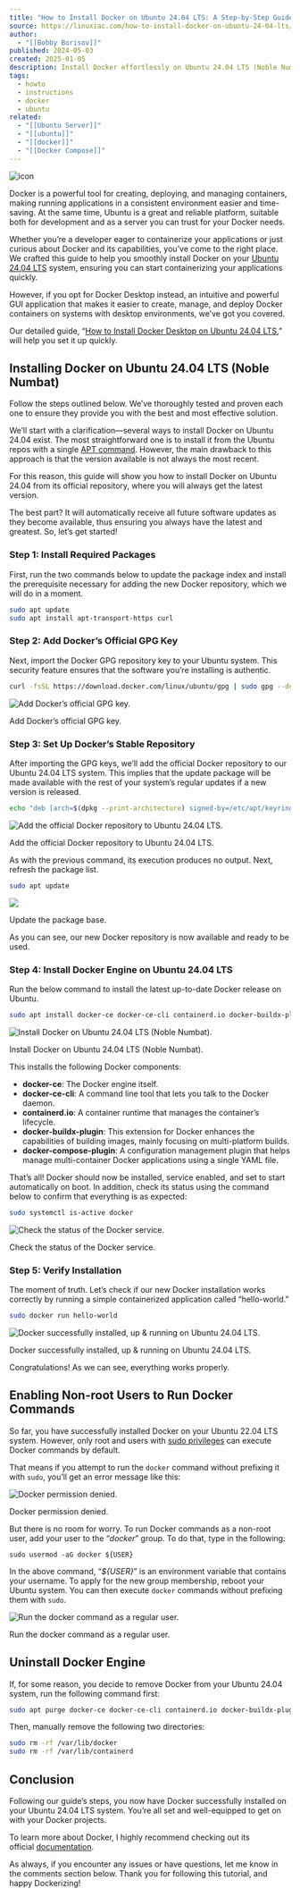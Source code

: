 ```yaml
---
title: "How to Install Docker on Ubuntu 24.04 LTS: A Step-by-Step Guide"
source: https://linuxiac.com/how-to-install-docker-on-ubuntu-24-04-lts/
author:
  - "[[Bobby Borisov]]"
published: 2024-05-03
created: 2025-01-05
description: Install Docker effortlessly on Ubuntu 24.04 LTS (Noble Numbat) with our expert, easy-to-follow guide. Perfect for beginners and pros alike.
tags:
  - howto
  - instructions
  - docker
  - ubuntu
related:
  - "[[Ubuntu Server]]"
  - "[[ubuntu]]"
  - "[[docker]]"
  - "[[Docker Compose]]"
---
```

![icon](https://cdn.shortpixel.ai/spai/q_lossy+ret_img+to_auto/linuxiac.com/wp-content/uploads/2022/02/cropped-favicon-32x32.png)

Docker is a powerful tool for creating, deploying, and managing containers, making running applications in a consistent environment easier and time-saving. At the same time, Ubuntu is a great and reliable platform, suitable both for development and as a server you can trust for your Docker needs.

Whether you’re a developer eager to containerize your applications or just curious about Docker and its capabilities, you’ve come to the right place. We crafted this guide to help you smoothly install Docker on your [Ubuntu 24.04 LTS](https://linuxiac.com/ubuntu-24-04-lts-noble-numbat/) system, ensuring you can start containerizing your applications quickly.

However, if you opt for Docker Desktop instead, an intuitive and powerful GUI application that makes it easier to create, manage, and deploy Docker containers on systems with desktop environments, we’ve got you covered.

Our detailed guide, “[How to Install Docker Desktop on Ubuntu 24.04 LTS](https://linuxiac.com/how-to-install-docker-desktop-on-ubuntu-24-04-lts/),” will help you set it up quickly.

## Installing Docker on Ubuntu 24.04 LTS (Noble Numbat)

Follow the steps outlined below. We’ve thoroughly tested and proven each one to ensure they provide you with the best and most effective solution.

We’ll start with a clarification—several ways to install Docker on Ubuntu 24.04 exist. The most straightforward one is to install it from the Ubuntu repos with a single [APT command](https://linuxiac.com/apt-command-in-linux/). However, the main drawback to this approach is that the version available is not always the most recent.

For this reason, this guide will show you how to install Docker on Ubuntu 24.04 from its official repository, where you will always get the latest version.

The best part? It will automatically receive all future software updates as they become available, thus ensuring you always have the latest and greatest. So, let’s get started!

### Step 1: Install Required Packages

First, run the two commands below to update the package index and install the prerequisite necessary for adding the new Docker repository, which we will do in a moment.

```bash
sudo apt update
sudo apt install apt-transport-https curl
```

### Step 2: Add Docker’s Official GPG Key

Next, import the Docker GPG repository key to your Ubuntu system. This security feature ensures that the software you’re installing is authentic.

```bash
curl -fsSL https://download.docker.com/linux/ubuntu/gpg | sudo gpg --dearmor -o /etc/apt/keyrings/docker.gpg
```
![Add Docker’s official GPG key.](https://cdn.shortpixel.ai/spai/q_lossy+ret_img+to_auto/linuxiac.com/wp-content/uploads/2024/05/ubuntu2404-docker01.jpg)

Add Docker’s official GPG key.

### Step 3: Set Up Docker’s Stable Repository

After importing the GPG keys, we’ll add the official Docker repository to our Ubuntu 24.04 LTS system. This implies that the update package will be made available with the rest of your system’s regular updates if a new version is released.

```bash
echo "deb [arch=$(dpkg --print-architecture) signed-by=/etc/apt/keyrings/docker.gpg] https://download.docker.com/linux/ubuntu $(. /etc/os-release && echo "$VERSION_CODENAME") stable" | sudo tee /etc/apt/sources.list.d/docker.list > /dev/null
```
![Add the official Docker repository to Ubuntu 24.04 LTS.](https://cdn.shortpixel.ai/spai/q_lossy+ret_img+to_auto/linuxiac.com/wp-content/uploads/2024/05/ubuntu2404-docker02.jpg)

Add the official Docker repository to Ubuntu 24.04 LTS.

As with the previous command, its execution produces no output. Next, refresh the package list.

```bash
sudo apt update
```
![](https://cdn.shortpixel.ai/spai/q_lossy+ret_img+to_auto/linuxiac.com/wp-content/uploads/2024/05/ubuntu2404-docker03.jpg)

Update the package base.

As you can see, our new Docker repository is now available and ready to be used.

### Step 4: Install Docker Engine on Ubuntu 24.04 LTS

Run the below command to install the latest up-to-date Docker release on Ubuntu.

```bash
sudo apt install docker-ce docker-ce-cli containerd.io docker-buildx-plugin docker-compose-plugin
```
![Install Docker on Ubuntu 24.04 LTS (Noble Numbat).](https://cdn.shortpixel.ai/spai/q_lossy+ret_img+to_auto/linuxiac.com/wp-content/uploads/2024/05/ubuntu2404-docker04.jpg)

Install Docker on Ubuntu 24.04 LTS (Noble Numbat).

This installs the following Docker components:

- **docker-ce**: The Docker engine itself.
- **docker-ce-cli**: A command line tool that lets you talk to the Docker daemon.
- **containerd.io**: A container runtime that manages the container’s lifecycle.
- **docker-buildx-plugin**: This extension for Docker enhances the capabilities of building images, mainly focusing on multi-platform builds.
- **docker-compose-plugin**: A configuration management plugin that helps manage multi-container Docker applications using a single YAML file.

That’s all! Docker should now be installed, service enabled, and set to start automatically on boot. In addition, check its status using the command below to confirm that everything is as expected:

```bash
sudo systemctl is-active docker
```
![Check the status of the Docker service.](https://cdn.shortpixel.ai/spai/q_lossy+ret_img+to_auto/linuxiac.com/wp-content/uploads/2024/05/ubuntu2404-docker05.jpg)

Check the status of the Docker service.

### Step 5: Verify Installation

The moment of truth. Let’s check if our new Docker installation works correctly by running a simple containerized application called “hello-world.”

```bash
sudo docker run hello-world
```
![Docker successfully installed, up & running on Ubuntu 24.04 LTS.](https://cdn.shortpixel.ai/spai/q_lossy+ret_img+to_auto/linuxiac.com/wp-content/uploads/2024/05/ubuntu2404-docker06.jpg)

Docker successfully installed, up & running on Ubuntu 24.04 LTS.

Congratulations! As we can see, everything works properly.

## Enabling Non-root Users to Run Docker Commands

So far, you have successfully installed Docker on your Ubuntu 22.04 LTS system. However, only root and users with [sudo privileges](https://linuxiac.com/make-sudo-remember-password-longer/) can execute Docker commands by default.

That means if you attempt to run the `docker` command without prefixing it with `sudo`, you’ll get an error message like this:

![Docker permission denied.](https://cdn.shortpixel.ai/spai/q_lossy+ret_img+to_auto/linuxiac.com/wp-content/uploads/2024/05/ubuntu2404-docker07.jpg)

Docker permission denied.

But there is no room for worry. To run Docker commands as a non-root user, add your user to the “*docker*” group. To do that, type in the following:

```
sudo usermod -aG docker ${USER}
```

In the above command, “*${USER}*” is an environment variable that contains your username. To apply for the new group membership, reboot your Ubuntu system. You can then execute `docker` commands without prefixing them with `sudo`.

![Run the docker command as a regular user.](https://cdn.shortpixel.ai/spai/q_lossy+ret_img+to_auto/linuxiac.com/wp-content/uploads/2024/05/ubuntu2404-docker08.jpg)

Run the docker command as a regular user.

## Uninstall Docker Engine

If, for some reason, you decide to remove Docker from your Ubuntu 24.04 system, run the following command first:

```bash
sudo apt purge docker-ce docker-ce-cli containerd.io docker-buildx-plugin docker-compose-plugin docker-ce-rootless-extras
```

Then, manually remove the following two directories:

```bash
sudo rm -rf /var/lib/docker
sudo rm -rf /var/lib/containerd
```

## Conclusion

Following our guide’s steps, you now have Docker successfully installed on your Ubuntu 24.04 LTS system. You’re all set and well-equipped to get on with your Docker projects.

To learn more about Docker, I highly recommend checking out its official [documentation](https://docs.docker.com/).

As always, if you encounter any issues or have questions, let me know in the comments section below. Thank you for following this tutorial, and happy Dockerizing!
